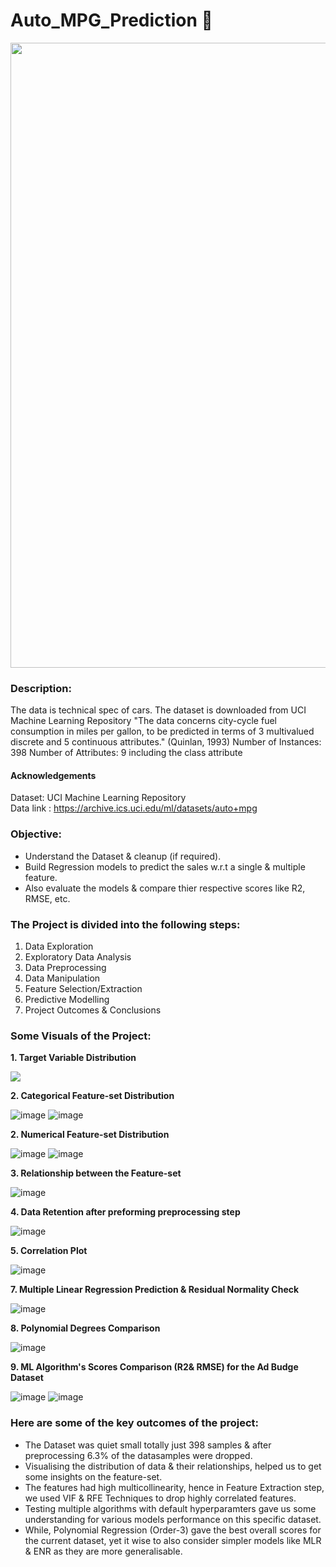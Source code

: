 # Auto_MPG_Prediction 🚓
<p align="center"><img src="https://user-images.githubusercontent.com/54996245/141647803-6ca90afd-cf71-496b-b138-f71fbe02919e.jpg" style="width: 1000px;"/></p>

### Description:
The data is technical spec of cars. The dataset is downloaded from UCI Machine Learning Repository
"The data concerns city-cycle fuel consumption in miles per gallon,
to be predicted in terms of 3 multivalued discrete and 5 continuous
attributes." (Quinlan, 1993)
Number of Instances: 398
Number of Attributes: 9 including the class attribute

#### Acknowledgements
Dataset: UCI Machine Learning Repository<br>
Data link : https://archive.ics.uci.edu/ml/datasets/auto+mpg

### Objective:
- Understand the Dataset & cleanup (if required).
- Build Regression models to predict the sales w.r.t a single & multiple feature.
- Also evaluate the models & compare thier respective scores like R2, RMSE, etc.

### The Project is divided into the following steps:
1. Data Exploration
2. Exploratory Data Analysis
3. Data Preprocessing
4. Data Manipulation
5. Feature Selection/Extraction
6. Predictive Modelling
7. Project Outcomes & Conclusions

### Some Visuals of the Project:
**1. Target Variable Distribution**

<p align="left"><img src="https://user-images.githubusercontent.com/54996245/141452364-01c02877-4156-4e83-8d38-033ae13fb955.png" /></p>


**2. Categorical Feature-set Distribution**

![image](https://user-images.githubusercontent.com/54996245/141452423-0e224fe0-5a77-47f0-a520-1c0f309c5bd2.png)
![image](https://user-images.githubusercontent.com/54996245/141452437-439ae079-c205-426a-8ce1-817903a0e4ed.png)

**2. Numerical Feature-set Distribution**

![image](https://user-images.githubusercontent.com/54996245/141452518-c6b8c924-7f7e-4559-9746-9032730beb1e.png)
![image](https://user-images.githubusercontent.com/54996245/141452527-8d38e9d7-a43d-4211-b6ad-0748bcad18f3.png)


**3. Relationship between the Feature-set**

![image](https://user-images.githubusercontent.com/54996245/141452553-e0943047-6571-4424-85e9-71e37f2517b0.png)

**4. Data Retention after preforming preprocessing step**

![image](https://user-images.githubusercontent.com/54996245/141452578-d128bca3-a189-48f5-985b-95c1a1363985.png)

**5. Correlation Plot**

![image](https://user-images.githubusercontent.com/54996245/141452606-6b0cd1db-9006-45ca-9661-498817c9c025.png)

**7. Multiple Linear Regression Prediction & Residual Normality Check**

![image](https://user-images.githubusercontent.com/54996245/141452683-7a0a0f1f-ad61-42d2-8431-4e814740ae63.png)

**8. Polynomial Degrees Comparison**

![image](https://user-images.githubusercontent.com/54996245/141452789-9216bc4b-c590-4bdc-8590-85bf8e0cf6d7.png)

**9. ML Algorithm's Scores Comparison (R2& RMSE) for the Ad Budge Dataset**

![image](https://user-images.githubusercontent.com/54996245/141452832-ce98cc99-f3bc-48d6-b6d2-387d484e323c.png)
![image](https://user-images.githubusercontent.com/54996245/141452866-26fe2f8c-0a95-4b15-9774-102786357dde.png)


### Here are some of the key outcomes of the project:
- The Dataset was quiet small totally just 398 samples & after preprocessing 6.3% of the datasamples were dropped. 
- Visualising the distribution of data & their relationships, helped us to get some insights on the feature-set.
- The features had high multicollinearity, hence in Feature Extraction step, we used VIF & RFE Techniques to drop highly correlated features.
- Testing multiple algorithms with default hyperparamters gave us some understanding for various models performance on this specific dataset.
- While, Polynomial Regression (Order-3) gave the best overall scores for the current dataset, yet it wise to also consider simpler models like MLR & ENR as they are more generalisable.

